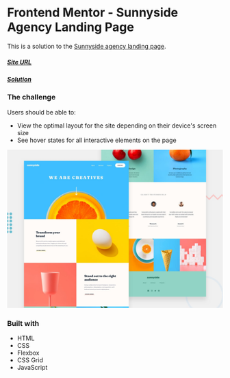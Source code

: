 # Frontend Mentor - Sunnyside Agency Landing Page

This is a solution to the [Sunnyside agency landing page](https://www.frontendmentor.io/challenges/sunnyside-agency-landing-page-7yVs3B6ef).

##### [Site URL](https://happy-visvesvaraya-d3a6f5.netlify.app/) 
##### [Solution](https://www.frontendmentor.io/solutions/html-css-grid-flexbox-J_DYoatNW)

### The challenge

Users should be able to:

- View the optimal layout for the site depending on their device's screen size
- See hover states for all interactive elements on the page

![](https://raw.githubusercontent.com/luizsp7m/frontend-mentor-challenges/master/sunnyside-agency-landing/design/desktop-preview.jpg)

### Built with
- HTML
- CSS 
- Flexbox
- CSS Grid
- JavaScript
